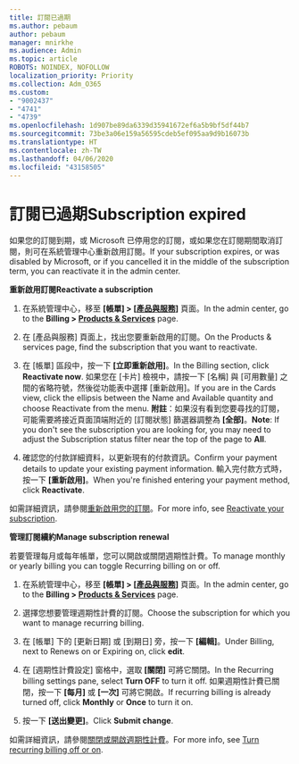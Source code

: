 ```yaml
---
title: 訂閱已過期
ms.author: pebaum
author: pebaum
manager: mnirkhe
ms.audience: Admin
ms.topic: article
ROBOTS: NOINDEX, NOFOLLOW
localization_priority: Priority
ms.collection: Adm_O365
ms.custom:
- "9002437"
- "4741"
- "4739"
ms.openlocfilehash: 1d907be89da6339d35941672ef6a5b9bf5df44b7
ms.sourcegitcommit: 73be3a06e159a56595cdeb5ef095aa9d9b16073b
ms.translationtype: HT
ms.contentlocale: zh-TW
ms.lasthandoff: 04/06/2020
ms.locfileid: "43158505"
---
```

# <a name="subscription-expired"></a><span data-ttu-id="ecb5d-102">訂閱已過期</span><span class="sxs-lookup"><span data-stu-id="ecb5d-102">Subscription expired</span></span>

<span data-ttu-id="ecb5d-103">如果您的訂閱到期，或 Microsoft 已停用您的訂閱，或如果您在訂閱期間取消訂閱，則可在系統管理中心重新啟用訂閱。</span><span class="sxs-lookup"><span data-stu-id="ecb5d-103">If your subscription expires, or was disabled by Microsoft, or if you cancelled it in the middle of the subscription term, you can reactivate it in the admin center.</span></span>

<span data-ttu-id="ecb5d-104">**重新啟用訂閱**</span><span class="sxs-lookup"><span data-stu-id="ecb5d-104">**Reactivate a subscription**</span></span>

1. <span data-ttu-id="ecb5d-105">在系統管理中心，移至 **[帳單] > [[產品與服務](https://go.microsoft.com/fwlink/p/?linkid=842054)]** 頁面。</span><span class="sxs-lookup"><span data-stu-id="ecb5d-105">In the admin center, go to the **Billing > [Products & Services](https://go.microsoft.com/fwlink/p/?linkid=842054)** page.</span></span>

2. <span data-ttu-id="ecb5d-106">在 [產品與服務] 頁面上，找出您要重新啟用的訂閱。</span><span class="sxs-lookup"><span data-stu-id="ecb5d-106">On the Products & services page, find the subscription that you want to reactivate.</span></span>

3. <span data-ttu-id="ecb5d-107">在 [帳單] 區段中，按一下 **[立即重新啟用]**。</span><span class="sxs-lookup"><span data-stu-id="ecb5d-107">In the Billing section, click **Reactivate now**.</span></span>  <span data-ttu-id="ecb5d-108">如果您在 [卡片] 檢視中，請按一下 [名稱] 與 [可用數量] 之間的省略符號，然後從功能表中選擇 [重新啟用]。</span><span class="sxs-lookup"><span data-stu-id="ecb5d-108">If you are in the Cards view, click the ellipsis between the Name and Available quantity and choose Reactivate from the menu.</span></span> <span data-ttu-id="ecb5d-109">**附註**：如果沒有看到您要尋找的訂閱，可能需要將接近頁面頂端附近的 [訂閱狀態] 篩選器調整為 **[全部]**。</span><span class="sxs-lookup"><span data-stu-id="ecb5d-109">**Note**: If you don't see the subscription you are looking for, you may need to adjust the Subscription status filter near the top of the page to **All**.</span></span>

4. <span data-ttu-id="ecb5d-110">確認您的付款詳細資料，以更新現有的付款資訊。</span><span class="sxs-lookup"><span data-stu-id="ecb5d-110">Confirm your payment details to update your existing payment information.</span></span> <span data-ttu-id="ecb5d-111">輸入完付款方式時，按一下 **[重新啟用]**。</span><span class="sxs-lookup"><span data-stu-id="ecb5d-111">When you're finished entering your payment method, click **Reactivate**.</span></span>

<span data-ttu-id="ecb5d-112">如需詳細資訊，請參閱[重新啟用您的訂閱](https://docs.microsoft.com/office365/admin/subscriptions-and-billing/reactivate-your-subscription)。</span><span class="sxs-lookup"><span data-stu-id="ecb5d-112">For more info, see [Reactivate your subscription](https://docs.microsoft.com/office365/admin/subscriptions-and-billing/reactivate-your-subscription).</span></span>

<span data-ttu-id="ecb5d-113">**管理訂閱續約**</span><span class="sxs-lookup"><span data-stu-id="ecb5d-113">**Manage subscription renewal**</span></span>

<span data-ttu-id="ecb5d-114">若要管理每月或每年帳單，您可以開啟或關閉週期性計費。</span><span class="sxs-lookup"><span data-stu-id="ecb5d-114">To manage monthly or yearly billing you can toggle Recurring billing on or off.</span></span>

1. <span data-ttu-id="ecb5d-115">在系統管理中心，移至 **[帳單] > [[產品與服務](https://go.microsoft.com/fwlink/p/?linkid=842054)]** 頁面。</span><span class="sxs-lookup"><span data-stu-id="ecb5d-115">In the admin center, go to the **Billing > [Products & Services](https://go.microsoft.com/fwlink/p/?linkid=842054)** page.</span></span>

2. <span data-ttu-id="ecb5d-116">選擇您想要管理週期性計費的訂閱。</span><span class="sxs-lookup"><span data-stu-id="ecb5d-116">Choose the subscription for which you want to manage recurring billing.</span></span> 

3. <span data-ttu-id="ecb5d-117">在 [帳單] 下的 [更新日期] 或 [到期日] 旁，按一下 **[編輯]**。</span><span class="sxs-lookup"><span data-stu-id="ecb5d-117">Under Billing, next to Renews on or Expiring on, click **edit**.</span></span>

4. <span data-ttu-id="ecb5d-118">在 [週期性計費設定] 窗格中，選取 **[關閉]** 可將它關閉。</span><span class="sxs-lookup"><span data-stu-id="ecb5d-118">In the Recurring billing settings pane, select **Turn OFF** to turn it off.</span></span> <span data-ttu-id="ecb5d-119">如果週期性計費已關閉，按一下 **[每月]** 或 **[一次]** 可將它開啟。</span><span class="sxs-lookup"><span data-stu-id="ecb5d-119">If recurring billing is already turned off, click **Monthly** or **Once** to turn it on.</span></span> 

5. <span data-ttu-id="ecb5d-120">按一下 **[送出變更]**。</span><span class="sxs-lookup"><span data-stu-id="ecb5d-120">Click **Submit change**.</span></span>

<span data-ttu-id="ecb5d-121">如需詳細資訊，請參閱[關閉或開啟週期性計費](https://docs.microsoft.com/office365/admin/subscriptions-and-billing/renew-your-subscription#turn-recurring-billing-off-or-on)。</span><span class="sxs-lookup"><span data-stu-id="ecb5d-121">For more info, see [Turn recurring billing off or on](https://docs.microsoft.com/office365/admin/subscriptions-and-billing/renew-your-subscription#turn-recurring-billing-off-or-on).</span></span>
